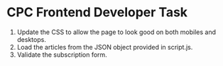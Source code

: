 # CPC Frontend Developer Task

1. Update the CSS to allow the page to look good on both mobiles and desktops.
2. Load the articles from the JSON object provided in script.js.
3. Validate the subscription form.

